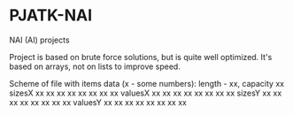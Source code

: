 # PJATK-NAI
NAI (AI) projects

Project is based on brute force solutions, but is quite well optimized.
It's based on arrays, not on lists to improve speed. 

Scheme of file with items data (x - some numbers):
length - xx, capacity xx
sizesX
xx xx xx xx xx xx xx xx
valuesX
xx xx xx xx xx xx xx xx
sizesY
xx xx xx xx xx xx xx xx
valuesY
xx xx xx xx xx xx xx xx
